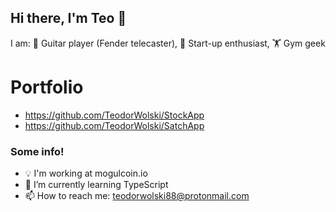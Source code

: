 ## Hi there, I'm Teo 👋

I am:
🎸 Guitar player (Fender telecaster),
🧪 Start-up enthusiast,
🏋️  Gym geek

# Portfolio
- https://github.com/TeodorWolski/StockApp
- https://github.com/TeodorWolski/SatchApp

### Some info!


- 💡 I'm working at mogulcoin.io
- 🌱 I’m currently learning TypeScript
- 📫 How to reach me: teodorwolski88@protonmail.com
